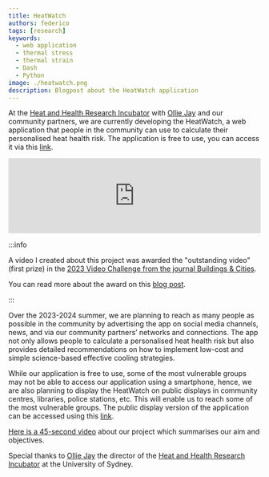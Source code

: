```yaml
---
title: HeatWatch
authors: federico
tags: [research]
keywords: 
  - web application
  - thermal stress
  - thermal strain
  - Dash
  - Python
image: ./heatwatch.png
description: Blogpost about the HeatWatch application
---
```


At the [Heat and Health Research Incubator](https://www.sydney.edu.au/medicine-health/our-research/research-centres/heat-and-health-research-incubator.html) with [Ollie Jay](https://www.linkedin.com/in/ollie-jay-793a1b11/) and our community partners, we are currently developing the HeatWatch, a web application that people in the community can use to calculate their personalised heat health risk. 
The application is free to use, you can access it via this [link](https://heatwatch.sydney.edu.au/). 

<iframe width="100%" class="youtube-video" src="https://www.youtube.com/embed/liyCFwcNpGY?si=CRSA64bU9x4SGbdY" title="YouTube video player" frameborder="0" allow="accelerometer; autoplay; clipboard-write; encrypted-media; gyroscope; picture-in-picture; web-share" allowfullscreen></iframe>

<!--truncate-->

:::info

A video I created about this project was awarded the "outstanding video" (first prize) in the [2023 Video Challenge from the journal Buildings & Cities](https://www.buildingsandcities.org/video-challenge/gallery-2023.html).

You can read more about the award on this [blog post](../2023-11-22-video-challenge/index.md).

:::

Over the 2023-2024 summer, we are planning to reach as many people as possible in the community by advertising the app on social media channels, news, and via our community partners’ networks and connections. The app not only allows people to calculate a personalised heat health risk but also provides detailed recommendations on how to implement low-cost and simple science-based effective cooling strategies.

While our application is free to use, some of the most vulnerable groups may not be able to access our application using a smartphone, hence, we are also planning to display the HeatWatch on public displays in community centres, libraries, police stations, etc. This will enable us to reach some of the most vulnerable groups. The public display version of the application can be accessed using this [link](https://heatwatch.sydney.edu.au/display).

[Here is a 45-second video](https://youtu.be/liyCFwcNpGY) about our project which summarises our aim and objectives.

Special thanks to [Ollie Jay](https://www.linkedin.com/in/ollie-jay-793a1b11/) the director of the [Heat and Health Research Incubator](https://www.sydney.edu.au/medicine-health/our-research/research-centres/heat-and-health-research-incubator.html) at the University of Sydney.
